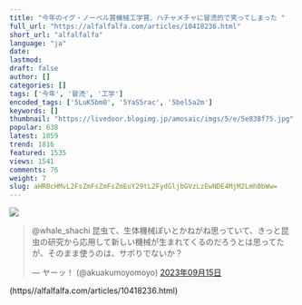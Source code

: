 ```yaml
---
title: "今年のイグ・ノーベル賞機械工学賞、ハチャメチャに冒涜的で笑ってしまった "
full_url: "https://alfalfalfa.com/articles/10418236.html"
short_url: "alfalfalfa"
language: "ja"
date: 
lastmod: 
draft: false
author: []
categories: []
tags: ['今年', '冒涜', '工学']
encoded_tags: ['5LuK5bm0', '5YaS5rac', '5bel5a2m']
keywords: []
thumbnail: "https://livedoor.blogimg.jp/amosaic/imgs/5/e/5e838f75.jpg"
popular: 638
latest: 1059
trend: 1816
featured: 1535
views: 1541
comments: 76
weight: 7
slug: aHR0cHMvL2FsZmFsZmFsZmEuY29tL2FydGljbGVzLzEwNDE4MjM2Lmh0bWw=
---
```


![](https://livedoor.blogimg.jp/amosaic/imgs/5/e/5e838f75.jpg)

<blockquote class='twitter-tweet'><p lang='ja' dir='ltr'>@whale_shachi 昆虫て、生体機械ぽいとかねがね思っていて、きっと昆虫の研究から応用して新しい機械が生まれてくるのだろうとは思ってたが、そのまま使うのは、サボりでないか？</p>— ヤーッ！ (@akuakumoyomoyo) <a href='https//twitter.com/akuakumoyomoyo/status/1702494024303874235' target='_blank' rel='nofollow'>2023年09月15日</a></blockquote> 

(https//alfalfalfa.com/articles/10418236.html)
